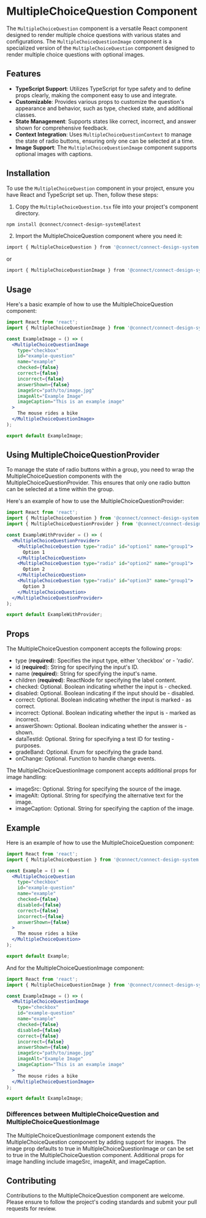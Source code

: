 # MultipleChoiceQuestion Component

The `MultipleChoiceQuestion` component is a versatile React component designed to render multiple choice questions with various states and configurations. The `MultipleChoiceQuestionImage` component is a specialized version of the `MultipleChoiceQuestion` component designed to render multiple choice questions with optional images.

## Features

- **TypeScript Support**: Utilizes TypeScript for type safety and to define props clearly, making the component easy to use and integrate.
- **Customizable**: Provides various props to customize the question's appearance and behavior, such as type, checked state, and additional classes.
- **State Management**: Supports states like correct, incorrect, and answer shown for comprehensive feedback.
- **Context Integration**: Uses `MultipleChoiceQuestionContext` to manage the state of radio buttons, ensuring only one can be selected at a time.
- **Image Support**: The `MultipleChoiceQuestionImage` component supports optional images with captions.

## Installation

To use the `MultipleChoiceQuestion` component in your project, ensure you have React and TypeScript set up. Then, follow these steps:

1. Copy the `MultipleChoiceQuestion.tsx` file into your project's component directory.

```bash
npm install @connect/connect-design-system@latest
```

2. Import the MultipleChoiceQuestion component where you need it:

```bash
import { MultipleChoiceQuestion } from '@connect/connect-design-system';
```

or

```bash
import { MultipleChoiceQuestionImage } from '@connect/connect-design-system';
```

## Usage

Here's a basic example of how to use the MultipleChoiceQuestion component:

```jsx
import React from 'react';
import { MultipleChoiceQuestionImage } from '@connect/connect-design-system';

const ExampleImage = () => (
  <MultipleChoiceQuestionImage
    type="checkbox"
    id="example-question"
    name="example"
    checked={false}
    correct={false}
    incorrect={false}
    answerShown={false}
    imageSrc="path/to/image.jpg"
    imageAlt="Example Image"
    imageCaption="This is an example image"
  >
    The mouse rides a bike
  </MultipleChoiceQuestionImage>
);

export default ExampleImage;
```

## Using MultipleChoiceQuestionProvider

To manage the state of radio buttons within a group, you need to wrap the MultipleChoiceQuestion components with the MultipleChoiceQuestionProvider. This ensures that only one radio button can be selected at a time within the group.

Here's an example of how to use the MultipleChoiceQuestionProvider:

```jsx
import React from 'react';
import { MultipleChoiceQuestion } from '@connect/connect-design-system';
import { MultipleChoiceQuestionProvider } from '@connect/connect-design-system';

const ExampleWithProvider = () => (
  <MultipleChoiceQuestionProvider>
    <MultipleChoiceQuestion type="radio" id="option1" name="group1">
      Option 1
    </MultipleChoiceQuestion>
    <MultipleChoiceQuestion type="radio" id="option2" name="group1">
      Option 2
    </MultipleChoiceQuestion>
    <MultipleChoiceQuestion type="radio" id="option3" name="group1">
      Option 3
    </MultipleChoiceQuestion>
  </MultipleChoiceQuestionProvider>
);

export default ExampleWithProvider;
```

## Props

The MultipleChoiceQuestion component accepts the following props:

- type (**required**): Specifies the input type, either 'checkbox' or - 'radio'.
- id (**required**): String for specifying the input's ID.
- name (**required**): String for specifying the input's name.
- children (**required**): ReactNode for specifying the label content.
- checked: Optional. Boolean indicating whether the input is - checked.
- disabled: Optional. Boolean indicating if the input should be - disabled.
- correct: Optional. Boolean indicating whether the input is marked - as correct.
- incorrect: Optional. Boolean indicating whether the input is - marked as incorrect.
- answerShown: Optional. Boolean indicating whether the answer is - shown.
- dataTestId: Optional. String for specifying a test ID for testing - purposes.
- gradeBand: Optional. Enum for specifying the grade band.
- onChange: Optional. Function to handle change events.

The MultipleChoiceQuestionImage component accepts additional props for image handling:

- imageSrc: Optional. String for specifying the source of the image.
- imageAlt: Optional. String for specifying the alternative text for the image.
- imageCaption: Optional. String for specifying the caption of the image.

## Example

Here is an example of how to use the MultipleChoiceQuestion component:

```jsx
import React from 'react';
import { MultipleChoiceQuestion } from '@connect/connect-design-system';

const Example = () => (
  <MultipleChoiceQuestion
    type="checkbox"
    id="example-question"
    name="example"
    checked={false}
    disabled={false}
    correct={false}
    incorrect={false}
    answerShown={false}
  >
    The mouse rides a bike
  </MultipleChoiceQuestion>
);

export default Example;
```

And for the MultipleChoiceQuestionImage component:

```jsx
import React from 'react';
import { MultipleChoiceQuestionImage } from '@connect/connect-design-system';

const ExampleImage = () => (
  <MultipleChoiceQuestionImage
    type="checkbox"
    id="example-question"
    name="example"
    checked={false}
    disabled={false}
    correct={false}
    incorrect={false}
    answerShown={false}
    imageSrc="path/to/image.jpg"
    imageAlt="Example Image"
    imageCaption="This is an example image"
  >
    The mouse rides a bike
  </MultipleChoiceQuestionImage>
);

export default ExampleImage;
```

### Differences between MultipleChoiceQuestion and MultipleChoiceQuestionImage

The MultipleChoiceQuestionImage component extends the MultipleChoiceQuestion component by adding support for images. The image prop defaults to true in MultipleChoiceQuestionImage or can be set to true in the MultipleChoiceQuestion component. Additional props for image handling include imageSrc, imageAlt, and imageCaption.

## Contributing

Contributions to the MultipleChoiceQuestion component are welcome. Please ensure to follow the project's coding standards and submit your pull requests for review.
